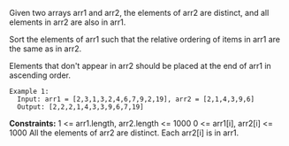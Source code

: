 Given two arrays arr1 and arr2, the elements of arr2 are distinct, and all elements in arr2 are also in arr1.

Sort the elements of arr1 such that the relative ordering of items in arr1 are the same as in arr2.  

Elements that don't appear in arr2 should be placed at the end of arr1 in ascending order.

 
```
Example 1:
  Input: arr1 = [2,3,1,3,2,4,6,7,9,2,19], arr2 = [2,1,4,3,9,6]
  Output: [2,2,2,1,4,3,3,9,6,7,19]
``` 

**Constraints:**
  1 <= arr1.length, arr2.length <= 1000
  0 <= arr1[i], arr2[i] <= 1000
  All the elements of arr2 are distinct.
  Each arr2[i] is in arr1.